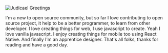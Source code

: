 ![Judicael Greetings](https://res.cloudinary.com/dwbrqxely/image/upload/v1594900306/judicael_mwqtco.png)

I'm a new to open source community, but so far I love contributing to open source project,
it help to be a better programmer, to learn from other developer.
I love creating things for web, I use javascript to create. Yeah I love vanilla javascript.
I enjoy creating things for mobile too using React Native. And finally I'm an apprentice designer.
That's all folks, thanks for reading and have a good day.
